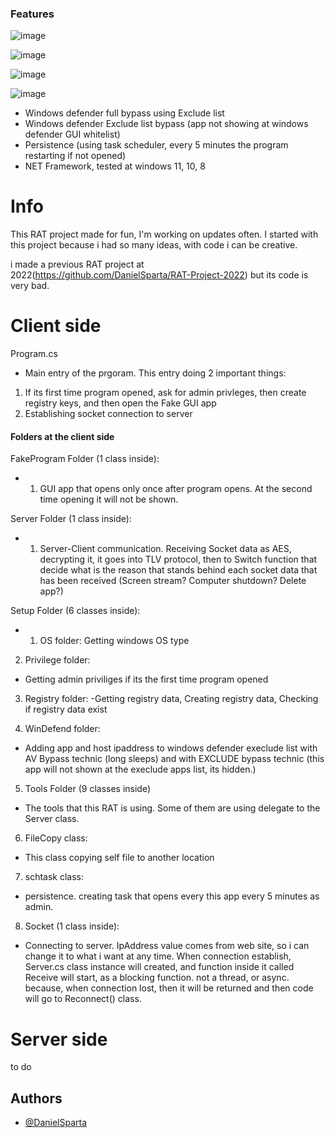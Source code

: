 ### Features


![image](https://github.com/DanielSparta/2024-RAT-projet/assets/111179755/bc53dfcf-18ce-406c-b6a8-e34dd3c51d35)

![image](https://github.com/DanielSparta/2024-RAT-projet/assets/111179755/21ed04f8-30e4-49c7-95a0-9231817bb765)

![image](https://github.com/DanielSparta/2024-RAT-projet/assets/111179755/d228432f-87b1-4a0e-8c2f-5643d0385c13)

![image](https://github.com/DanielSparta/2024-RAT-projet/assets/111179755/d3319c74-cf67-417e-9cb6-25c3a5c67905)





- Windows defender full bypass using Exclude list
- Windows defender Exclude list bypass (app not showing at windows defender GUI whitelist)
- Persistence (using task scheduler, every 5 minutes the program restarting if not opened)
- NET Framework, tested at windows 11, 10, 8

# Info
This RAT project made for fun, I'm working on updates often.
I started with this project because i had so many ideas, with code i can be creative.

i made a previous RAT project at 2022(https://github.com/DanielSparta/RAT-Project-2022)
but its code is very bad.

# Client side
Program.cs 
- Main entry of the prgoram. This entry doing 2 important things:
1. If its first time program opened, ask for admin privleges, then create registry keys, and then open the Fake GUI app
2. Establishing socket connection to server

#### Folders at the client side
       
FakeProgram Folder (1 class inside): 
 - 1. GUI app that opens only once after program opens. At the second time opening it will not be shown.

Server Folder (1 class inside):
- 1. Server-Client communication. Receiving Socket data as AES, decrypting it, it goes into TLV protocol, then to Switch function that decide what is the reason that stands behind each socket data that has been received (Screen stream? Computer shutdown? Delete app?)

Setup Folder (6 classes inside):
- 1. OS folder: Getting windows OS type

2. Privilege folder:
- Getting admin priviliges if its the first time program opened

3. Registry folder:
-Getting registry data, Creating registry data, Checking if registry data exist

4. WinDefend folder:
- Adding app and host ipaddress to windows defender execlude list with AV Bypass technic (long sleeps) and with EXCLUDE bypass technic (this app will not shown at the execlude apps list, its hidden.)

5. Tools Folder (9 classes inside)
- The tools that this RAT is using. Some of them are using delegate to the Server class.

6. FileCopy class:
- This class copying self file to another location

7. schtask class:
- persistence. creating task that opens every this app every 5 minutes as admin.

8. Socket (1 class inside):
- Connecting to server. IpAddress value comes from web site, so i can change it to what i want at any time.
When connection establish, Server.cs class instance will created, and function inside it called Receive will
start, as a blocking function. not a thread, or async. because, when connection lost, then it will be returned
and then code will go to Reconnect() class.



# Server side
to do


## Authors

- [@DanielSparta](https://github.com/DanielSparta)
